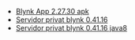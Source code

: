 * [Blynk App 2.27.30 apk](http://167.86.87.117/blynkLegacy/Blynk%20legacy_v2.27.30_apkpure.com.apk.7z)
* [Servidor privat blynk 0.41.16](http://167.86.87.117/blynkLegacy/server-0.41.16.jar)
* [Servidor privat blynk 0.41.16 java8](http://167.86.87.117/blynkLegacy/server-0.41.16-java8.jar)
